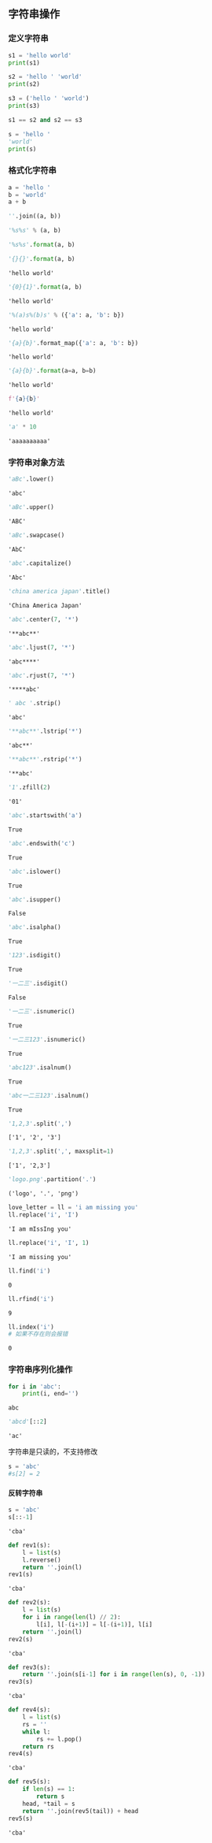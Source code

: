 
## 字符串操作

### 定义字符串


```python
s1 = 'hello world'
print(s1)
```


```python
s2 = 'hello ' 'world'
print(s2)
```


```python
s3 = ('hello ' 'world')
print(s3)
```


```python
s1 == s2 and s2 == s3
```


```python
s = 'hello '
'world'
print(s)
```

### 格式化字符串


```python
a = 'hello '
b = 'world'
a + b
```


```python
''.join((a, b))
```


```python
'%s%s' % (a, b)
```


```python
'%s%s'.format(a, b)
```


```python
'{}{}'.format(a, b)
```




    'hello world'




```python
'{0}{1}'.format(a, b)
```




    'hello world'




```python
'%(a)s%(b)s' % ({'a': a, 'b': b})
```




    'hello world'




```python
'{a}{b}'.format_map({'a': a, 'b': b})
```




    'hello world'




```python
'{a}{b}'.format(a=a, b=b)
```




    'hello world'




```python
f'{a}{b}'
```




    'hello world'




```python
'a' * 10
```




    'aaaaaaaaaa'



### 字符串对象方法


```python
'aBc'.lower()
```




    'abc'




```python
'aBc'.upper()
```




    'ABC'




```python
'aBc'.swapcase()
```




    'AbC'




```python
'abc'.capitalize()
```




    'Abc'




```python
'china america japan'.title()
```




    'China America Japan'




```python
'abc'.center(7, '*')
```




    '**abc**'




```python
'abc'.ljust(7, '*')
```




    'abc****'




```python
'abc'.rjust(7, '*')
```




    '****abc'




```python
' abc '.strip()
```




    'abc'




```python
'**abc**'.lstrip('*')
```




    'abc**'




```python
'**abc**'.rstrip('*')
```




    '**abc'




```python
'1'.zfill(2)
```




    '01'




```python
'abc'.startswith('a')
```




    True




```python
'abc'.endswith('c')
```




    True




```python
'abc'.islower()
```




    True




```python
'abc'.isupper()
```




    False




```python
'abc'.isalpha()
```




    True




```python
'123'.isdigit()
```




    True




```python
'一二三'.isdigit()
```




    False




```python
'一二三'.isnumeric()
```




    True




```python
'一二三123'.isnumeric()
```




    True




```python
'abc123'.isalnum()
```




    True




```python
'abc一二三123'.isalnum()
```




    True




```python
'1,2,3'.split(',')
```




    ['1', '2', '3']




```python
'1,2,3'.split(',', maxsplit=1)
```




    ['1', '2,3']




```python
'logo.png'.partition('.')
```




    ('logo', '.', 'png')




```python
love_letter = ll = 'i am missing you'
ll.replace('i', 'I')
```




    'I am mIssIng you'




```python
ll.replace('i', 'I', 1)
```




    'I am missing you'




```python
ll.find('i')
```




    0




```python
ll.rfind('i')
```




    9




```python
ll.index('i')
# 如果不存在则会报错
```




    0



### 字符串序列化操作


```python
for i in 'abc':
    print(i, end='')
```

    abc


```python
'abcd'[::2]
```




    'ac'



字符串是只读的，不支持修改


```python
s = 'abc'
#s[2] = 2
```

#### 反转字符串


```python
s = 'abc'
s[::-1]
```




    'cba'




```python
def rev1(s):
    l = list(s)
    l.reverse()
    return ''.join(l)
rev1(s)
```




    'cba'




```python
def rev2(s):
    l = list(s)
    for i in range(len(l) // 2):
        l[i], l[-(i+1)] = l[-(i+1)], l[i]
    return ''.join(l)
rev2(s)
```




    'cba'




```python
def rev3(s):
    return ''.join(s[i-1] for i in range(len(s), 0, -1))
rev3(s)
```




    'cba'




```python
def rev4(s):
    l = list(s)
    rs = ''
    while l:
        rs += l.pop()
    return rs
rev4(s)
```




    'cba'




```python
def rev5(s):
    if len(s) == 1:
        return s
    head, *tail = s
    return ''.join(rev5(tail)) + head
rev5(s)
```




    'cba'


